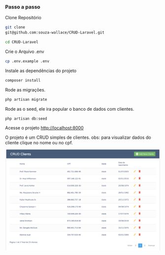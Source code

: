 
### Passo a passo
Clone Repositório
```sh
git clone 
git@github.com:souza-wallace/CRUD-Laravel.git
```
```sh
cd CRUD-Laravel
```

Crie o Arquivo .env
```sh
cp .env.example .env
```

Instale as dependências do projeto
```sh
composer install
```

Rode as migrações.
```sh
php artisan migrate
```
Rode as o seed, ele ira popular o banco de dados com clientes.
```sh
php artisan db:seed
```

Acesse o projeto
[http://localhost:8000](http://localhost:8000)


O projeto é um CRUD simples de clientes.
obs: para visualizar dados do cliente clique no nome ou no cpf.

![Alt text](image.png)